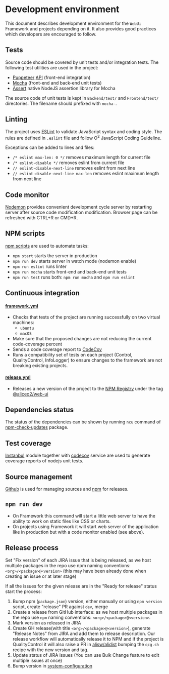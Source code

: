 # Development environment
This document describes development environment for the `WebUi` Framework and projects depending on it. It also provides good practices which developers are encouraged to follow.

## Tests
Source code should be covered by unit tests and/or integration tests. The following test utilities are used in the project:

* [Puppeteer](https://github.com/GoogleChrome/puppeteer) [API](https://github.com/GoogleChrome/puppeteer/blob/master/docs/api.md) (front-end integration)
* [Mocha](https://mochajs.org) (front-end and back-end unit tests)
* [Assert](https://nodejs.org/api/assert.html) native NodeJS assertion library for Mocha

The source code of unit tests is kept in `Backend/test/` and `Frontend/test/` directories. The filename should prefixed with `mocha-`.

## Linting
The project uses [ESLint](http://eslint.org) to validate JavaScript syntax and coding style. The rules are defined in `.eslint` file and follow O<sup>2</sup> JavaScript Coding Guideline.

Exceptions can be added to lines and files:
- `/* eslint max-len: 0 */` removes maximum length for current file
- `/* eslint-disable */` removes eslint from current file
- `// eslint-disable-next-line` removes eslint from next line
- `// eslint-disable-next-line max-len` removes eslint maximum length from next line

## Code monitor
[Nodemon](http://nodemon.io/) provides convenient development cycle server by restarting server after source code modification modification. Browser page can be refreshed with CTRL+R or CMD+R.

## NPM scripts
[npm scripts](https://docs.npmjs.com/misc/scripts) are used to automate tasks:
* `npm start` starts the server in production
* `npm run dev` starts server in watch mode (nodemon enable)
* `npm run eslint` runs linter
* `npm run mocha` starts front-end and back-end unit tests
* `npm run test` runs both: `npm run mocha` and `npm run eslint`

## Continuous integration
#### [framework.yml](./../../../.github/workflows/framework.yml)
* Checks that tests of the project are running successfully on two virtual machines:
  * `ubuntu`
  * `macOS`
* Make sure that the proposed changes are not reducing the current code-coverage percent
* Sends a code coverage report to [CodeCov](https://codecov.io/gh/AliceO2Group/WebUi)
* Runs a compatibility set of tests on each project (Control, QualityControl, InfoLogger) to ensure changes to the framework are not breaking existing projects. 

#### [release.yml](../.github/workflows/release.yml)
* Releases a new version of the project to the [NPM Registry](npmjs.com/) under the tag [@aliceo2/web-ui](https://www.npmjs.com/package/@aliceo2/web-ui)


## Dependencies status
The status of the dependencies can be shown by running `ncu` command of [npm-check-updates](https://www.npmjs.com/package/npm-check-updates) package.

## Test coverage
[Instanbul](https://istanbul.js.org/) module together with [codecov](https://codecov.io) service are used to generate coverage reports of nodejs unit tests.

## Source management
[Github](https://github.com/AliceO2Group/WebUi) is used for managing sources and [npm](https://www.npmjs.com/package/@aliceo2/web-ui) for releases.

## `npm run dev`

- On Framework this command will start a little web server to have the ability to work on static files like CSS or charts.
- On projects using Framework it will start web server of the application like in production but with a code monitor enabled (see above).

## Release process
Set "Fix version" of each JIRA issue that is being released, as we host multiple packages in the repo use npm naming conventions: `<org>/<package>@<version>` (this may have been already done when creating an issue or at later stage)

If all the issues for the given release are in the "Ready for release" status start the process:
1. Bump npm (`package.json`) version, either manually or using `npm version` script, create "release" PR against `dev`, merge
3. Create a release from GitHub interface: as we host multiple packages in the repo use `npm` naming conventions: `<org>/<package>@<version>`.
4. Mark version as released in JIRA
5. Create GH release(with title `<org>/<package>@<version>`), generate "Release Notes" from JIRA and add them to release description.  Our release workflow will automatically release it to NPM and if the project is QualityControl it will also raise a PR in [alisw/alidist](https://github.com/alisw/alidist) bumping the `qcg.sh` recipe with the new version and tag. 
6. Update status of JIRA issues (You can use Bulk Change feature to edit multiple issues at once)
7. Bump version in [system-configuration](https://gitlab.cern.ch/AliceO2Group/system-configuration)
